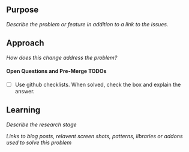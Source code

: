 ## Purpose

_Describe the problem or feature in addition to a link to the issues._

## Approach

_How does this change address the problem?_

#### Open Questions and Pre-Merge TODOs

- [ ] Use github checklists. When solved, check the box and explain the answer.

## Learning

_Describe the research stage_

_Links to blog posts, relavent screen shots, patterns, libraries or addons used to solve this problem_
